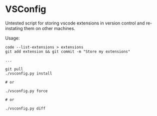 # VSConfig

Untested script for storing vscode extensions in version control and re-instating them on other machines.

Usage:

```
code --list-extensions > extensions
git add extension && git commit -m "Store my extensions"

...

git pull
./vsconfig.py install

# or

./vsconfig.py force

# or

./vsconfig.py diff
```
